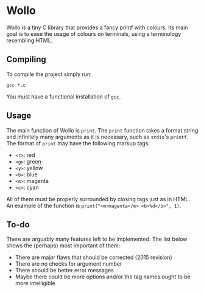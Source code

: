 Wollo
=====

Wollo is a tiny C library that provides a fancy printf with colours. Its main goal is to ease the usage of colours on terminals, using a terminology resembling HTML.

Compiling
---------

To compile the project simply run:

	gcc *.c

You must have a functional installation of ```gcc```.

Usage
-----

The main function of Wollo is ```print```. The ```print``` function takes a format string and infinitely many arguments as it is necessary, such as ```stdio```'s ```printf```. The format of ```print``` may have the following markup tags:

* ```<r>```: red
* ```<g>```: green
* ```<y>```: yellow
* ```<b>```: blue
* ```<m>```: magenta
* ```<c>```: cyan

All of them must be properly surrounded by closing tags just as in HTML. An example of the function is ```print("<m>magenta</m> <b>%d</b>", 1)```.

To-do
-----

There are arguably many features left to be implemented. The list below shows the (perhaps) most important of them:

* There are major flaws that should be corrected (2015 revision)
* There are no checks for argument number
* There should be better error messages
* Maybe there could be more options and/or the tag names ought to be more intelligible
